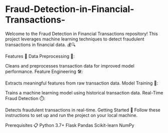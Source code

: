 # Fraud-Detection-in-Financial-Transactions-
Welcome to the Fraud Detection in Financial Transactions repository! This project leverages machine learning techniques to detect fraudulent transactions in financial data. 💰🔍

Features 🌟
Data Preprocessing 🧹:

Cleans and preprocesses transaction data for improved model performance.
Feature Engineering 🛠️:

Extracts meaningful features from raw transaction data.
Model Training 🧠:

Trains a machine learning model using historical transaction data.
Real-Time Fraud Detection ⏱️:

Detects fraudulent transactions in real-time.
Getting Started 🚀
Follow these instructions to set up and run the project on your local machine.

Prerequisites 📋
Python 3.7+
Flask
Pandas
Scikit-learn
NumPy

